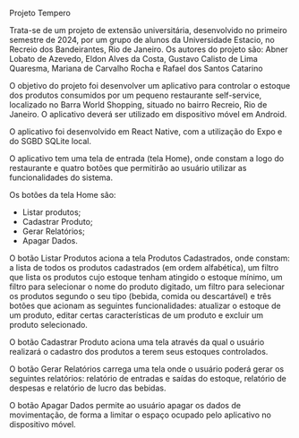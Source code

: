 Projeto Tempero

Trata-se de um projeto de extensão universitária, desenvolvido no primeiro semestre de 2024, por um grupo de alunos da Universidade Estacio, no Recreio dos Bandeirantes, Rio de Janeiro. Os autores do projeto são: Abner Lobato de Azevedo, Eldon Alves da Costa, Gustavo Calisto de Lima Quaresma, Mariana de Carvalho Rocha e Rafael dos Santos Catarino

O objetivo do projeto foi desenvolver um aplicativo para controlar o estoque dos produtos consumidos por um pequeno restaurante self-service, localizado no Barra World Shopping, situado no bairro Recreio, Rio de Janeiro. O aplicativo deverá ser utilizado em dispositivo móvel em Android. 

O aplicativo foi desenvolvido em React Native, com a utilização do Expo e do SGBD SQLite local.

O aplicativo tem uma tela de entrada (tela Home), onde constam a logo do restaurante e quatro botões que permitirão ao usuário utilizar as funcionalidades do sistema. 

Os botões da tela Home são:
- Listar produtos;
- Cadastrar Produto;
- Gerar Relatórios;
- Apagar Dados.

O botão Listar Produtos aciona a tela Produtos Cadastrados, onde constam: a lista de todos os produtos cadastrados (em ordem alfabética), um filtro que lista os produtos cujo estoque tenham atingido o estoque mínimo, um filtro para selecionar o nome do produto digitado, um filtro para selecionar os produtos segundo o seu tipo (bebida, comida ou descartável) e três botões que acionam as seguintes funcionalidades: atualizar o estoque de um produto, editar certas características de um produto e excluir um produto selecionado.

O botão Cadastrar Produto aciona uma tela através da qual o usuário realizará o cadastro dos produtos a terem seus estoques controlados.

O botão Gerar Relatórios carrega uma tela onde o usuário poderá gerar os seguintes relatórios: relatório de entradas e saídas do estoque, relatório de despesas e relatório de lucro das bebidas.

O botão Apagar Dados permite ao usuário apagar os dados de movimentação, de forma a limitar o espaço ocupado pelo aplicativo no dispositivo móvel.
